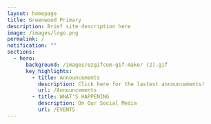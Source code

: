 ```yaml
---
layout: homepage
title: Greenwood Primary
description: Brief site description here
image: /images/logo.png
permalink: /
notification: ""
sections:
  - hero:
      background: /images/ezgifcom-gif-maker (2).gif
      key_highlights:
        - title: Announcements
          description: Click here for the lastest announcements!
          url: /Announcements
        - title: WHAT'S HAPPENING
          description: On Our Social Media
          url: /EVENTS
---
```

